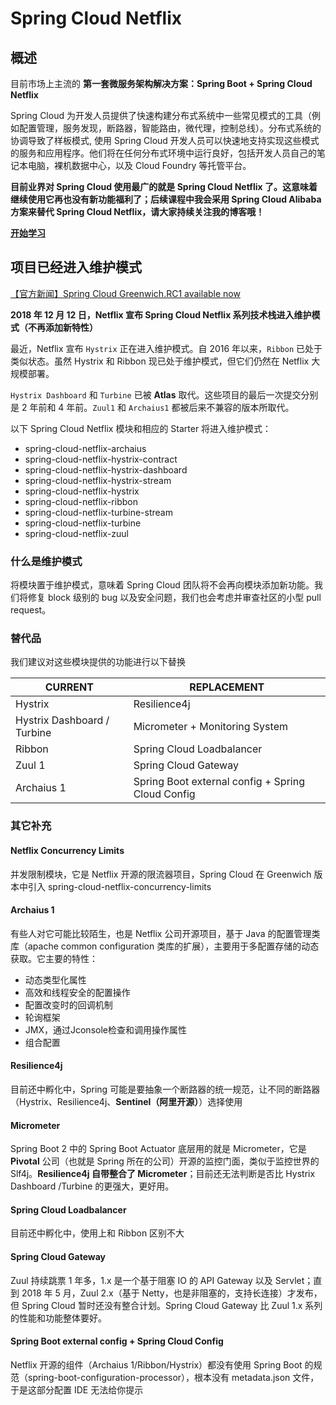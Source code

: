 # Spring Cloud Netflix



## 概述

目前市场上主流的 **第一套微服务架构解决方案：Spring Boot + Spring Cloud Netflix**

Spring Cloud 为开发人员提供了快速构建分布式系统中一些常见模式的工具（例如配置管理，服务发现，断路器，智能路由，微代理，控制总线）。分布式系统的协调导致了样板模式, 使用 Spring Cloud 开发人员可以快速地支持实现这些模式的服务和应用程序。他们将在任何分布式环境中运行良好，包括开发人员自己的笔记本电脑，裸机数据中心，以及 Cloud Foundry 等托管平台。

**目前业界对 Spring Cloud 使用最广的就是 Spring Cloud Netflix 了。这意味着继续使用它再也没有新功能福利了；后续课程中我会采用 Spring Cloud Alibaba 方案来替代 Spring Cloud Netflix，请大家持续关注我的博客哦！**

[**开始学习**](https://funtl.com/zh/spring-cloud-netflix/)

## 项目已经进入维护模式

[【官方新闻】Spring Cloud Greenwich.RC1 available now](https://spring.io/blog/2018/12/12/spring-cloud-greenwich-rc1-available-now)

**2018 年 12 月 12 日，Netflix 宣布 Spring Cloud Netflix 系列技术栈进入维护模式（不再添加新特性）**

最近，Netflix 宣布 `Hystrix` 正在进入维护模式。自 2016 年以来，`Ribbon` 已处于类似状态。虽然 Hystrix 和 Ribbon 现已处于维护模式，但它们仍然在 Netflix 大规模部署。

`Hystrix Dashboard` 和 `Turbine` 已被 **Atlas** 取代。这些项目的最后一次提交分别是 2 年前和 4 年前。`Zuul1` 和 `Archaius1` 都被后来不兼容的版本所取代。

以下 Spring Cloud Netflix 模块和相应的 Starter 将进入维护模式：

- spring-cloud-netflix-archaius
- spring-cloud-netflix-hystrix-contract
- spring-cloud-netflix-hystrix-dashboard
- spring-cloud-netflix-hystrix-stream
- spring-cloud-netflix-hystrix
- spring-cloud-netflix-ribbon
- spring-cloud-netflix-turbine-stream
- spring-cloud-netflix-turbine
- spring-cloud-netflix-zuul

### 什么是维护模式

将模块置于维护模式，意味着 Spring Cloud 团队将不会再向模块添加新功能。我们将修复 block 级别的 bug 以及安全问题，我们也会考虑并审查社区的小型 pull request。

### 替代品

我们建议对这些模块提供的功能进行以下替换

| CURRENT                     | REPLACEMENT                                       |
| --------------------------- | ------------------------------------------------- |
| Hystrix                     | Resilience4j                                      |
| Hystrix Dashboard / Turbine | Micrometer + Monitoring System                    |
| Ribbon                      | Spring Cloud Loadbalancer                         |
| Zuul 1                      | Spring Cloud Gateway                              |
| Archaius 1                  | Spring Boot external config + Spring Cloud Config |

### 其它补充

#### Netflix Concurrency Limits

并发限制模块，它是 Netflix 开源的限流器项目，Spring Cloud 在 Greenwich 版本中引入 spring-cloud-netflix-concurrency-limits

#### Archaius 1

有些人对它可能比较陌生，也是 Netflix 公司开源项目，基于 Java 的配置管理类库（apache common configuration 类库的扩展），主要用于多配置存储的动态获取。它主要的特性：

- 动态类型化属性
- 高效和线程安全的配置操作
- 配置改变时的回调机制
- 轮询框架
- JMX，通过Jconsole检查和调用操作属性
- 组合配置

#### Resilience4j

目前还中孵化中，Spring 可能是要抽象一个断路器的统一规范，让不同的断路器（Hystrix、Resilience4j、**Sentinel（阿里开源）**）选择使用

#### Micrometer

Spring Boot 2 中的 Spring Boot Actuator 底层用的就是 Micrometer，它是 **Pivotal** 公司（也就是 Spring 所在的公司）开源的监控门面，类似于监控世界的 Slf4j。**Resilience4j 自带整合了 Micrometer**；目前还无法判断是否比 Hystrix Dashboard /Turbine 的更强大，更好用。

#### Spring Cloud Loadbalancer

目前还中孵化中，使用上和 Ribbon 区别不大

#### Spring Cloud Gateway

Zuul 持续跳票 1 年多，1.x 是一个基于阻塞 IO 的 API Gateway 以及 Servlet；直到 2018 年 5 月，Zuul 2.x（基于 Netty，也是非阻塞的，支持长连接）才发布，但 Spring Cloud 暂时还没有整合计划。Spring Cloud Gateway 比 Zuul 1.x 系列的性能和功能整体要好。

#### Spring Boot external config + Spring Cloud Config

Netflix 开源的组件（Archaius 1/Ribbon/Hystrix）都没有使用 Spring Boot 的规范（spring-boot-configuration-processor），根本没有 metadata.json 文件，于是这部分配置 IDE 无法给你提示